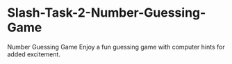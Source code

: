 # Slash-Task-2-Number-Guessing-Game

Number Guessing Game
Enjoy a fun guessing game with computer hints for added excitement.
